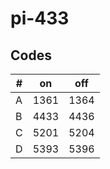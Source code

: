 # pi-433


## Codes
| # | on | off |
|---|---|---|
| A | 1361 | 1364 |
| B | 4433 | 4436 |
| C | 5201 | 5204 |
| D | 5393 | 5396 |